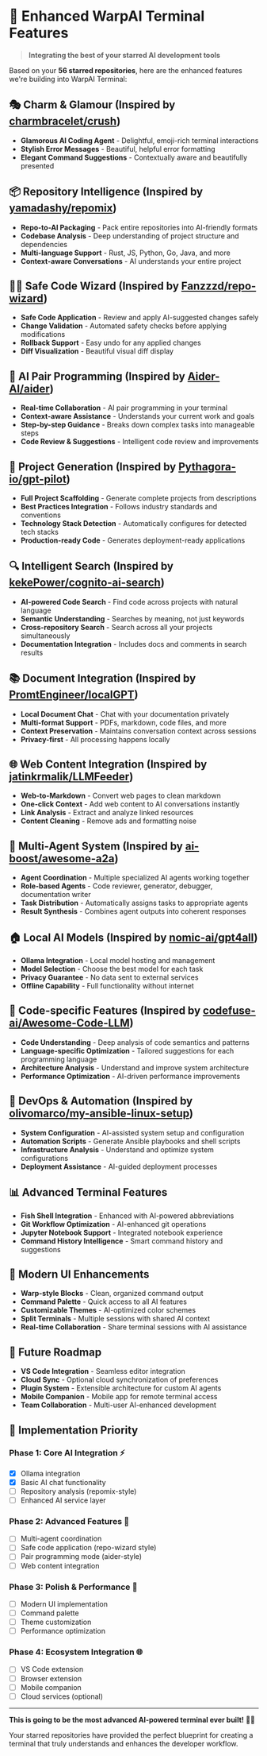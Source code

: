 # 🌟 Enhanced WarpAI Terminal Features

> **Integrating the best of your starred AI development tools**

Based on your **56 starred repositories**, here are the enhanced features we're building into WarpAI Terminal:

## 🎭 **Charm & Glamour** (Inspired by [charmbracelet/crush](https://github.com/charmbracelet/crush))
- **Glamorous AI Coding Agent** - Delightful, emoji-rich terminal interactions
- **Stylish Error Messages** - Beautiful, helpful error formatting
- **Elegant Command Suggestions** - Contextually aware and beautifully presented

## 📦 **Repository Intelligence** (Inspired by [yamadashy/repomix](https://github.com/yamadashy/repomix))
- **Repo-to-AI Packaging** - Pack entire repositories into AI-friendly formats
- **Codebase Analysis** - Deep understanding of project structure and dependencies
- **Multi-language Support** - Rust, JS, Python, Go, Java, and more
- **Context-aware Conversations** - AI understands your entire project

## 🧙‍♂️ **Safe Code Wizard** (Inspired by [Fanzzzd/repo-wizard](https://github.com/Fanzzzd/repo-wizard))
- **Safe Code Application** - Review and apply AI-suggested changes safely
- **Change Validation** - Automated safety checks before applying modifications
- **Rollback Support** - Easy undo for any applied changes
- **Diff Visualization** - Beautiful visual diff display

## 🤝 **AI Pair Programming** (Inspired by [Aider-AI/aider](https://github.com/Aider-AI/aider))
- **Real-time Collaboration** - AI pair programming in your terminal
- **Context-aware Assistance** - Understands your current work and goals
- **Step-by-step Guidance** - Breaks down complex tasks into manageable steps
- **Code Review & Suggestions** - Intelligent code review and improvements

## 🚀 **Project Generation** (Inspired by [Pythagora-io/gpt-pilot](https://github.com/Pythagora-io/gpt-pilot))
- **Full Project Scaffolding** - Generate complete projects from descriptions
- **Best Practices Integration** - Follows industry standards and conventions
- **Technology Stack Detection** - Automatically configures for detected tech stacks
- **Production-ready Code** - Generates deployment-ready applications

## 🔍 **Intelligent Search** (Inspired by [kekePower/cognito-ai-search](https://github.com/kekePower/cognito-ai-search))
- **AI-powered Code Search** - Find code across projects with natural language
- **Semantic Understanding** - Searches by meaning, not just keywords
- **Cross-repository Search** - Search across all your projects simultaneously
- **Documentation Integration** - Includes docs and comments in search results

## 📚 **Document Integration** (Inspired by [PromtEngineer/localGPT](https://github.com/PromtEngineer/localGPT))
- **Local Document Chat** - Chat with your documentation privately
- **Multi-format Support** - PDFs, markdown, code files, and more
- **Context Preservation** - Maintains conversation context across sessions
- **Privacy-first** - All processing happens locally

## 🌐 **Web Content Integration** (Inspired by [jatinkrmalik/LLMFeeder](https://github.com/jatinkrmalik/LLMFeeder))
- **Web-to-Markdown** - Convert web pages to clean markdown
- **One-click Context** - Add web content to AI conversations instantly
- **Link Analysis** - Extract and analyze linked resources
- **Content Cleaning** - Remove ads and formatting noise

## 🤖 **Multi-Agent System** (Inspired by [ai-boost/awesome-a2a](https://github.com/ai-boost/awesome-a2a))
- **Agent Coordination** - Multiple specialized AI agents working together
- **Role-based Agents** - Code reviewer, generator, debugger, documentation writer
- **Task Distribution** - Automatically assigns tasks to appropriate agents
- **Result Synthesis** - Combines agent outputs into coherent responses

## 🏠 **Local AI Models** (Inspired by [nomic-ai/gpt4all](https://github.com/nomic-ai/gpt4all))
- **Ollama Integration** - Local model hosting and management
- **Model Selection** - Choose the best model for each task
- **Privacy Guarantee** - No data sent to external services
- **Offline Capability** - Full functionality without internet

## 🎯 **Code-specific Features** (Inspired by [codefuse-ai/Awesome-Code-LLM](https://github.com/codefuse-ai/Awesome-Code-LLM))
- **Code Understanding** - Deep analysis of code semantics and patterns
- **Language-specific Optimization** - Tailored suggestions for each programming language
- **Architecture Analysis** - Understand and improve system architecture
- **Performance Optimization** - AI-driven performance improvements

## 🔧 **DevOps & Automation** (Inspired by [olivomarco/my-ansible-linux-setup](https://github.com/olivomarco/my-ansible-linux-setup))
- **System Configuration** - AI-assisted system setup and configuration
- **Automation Scripts** - Generate Ansible playbooks and shell scripts
- **Infrastructure Analysis** - Understand and optimize system configurations
- **Deployment Assistance** - AI-guided deployment processes

## 📊 **Advanced Terminal Features**
- **Fish Shell Integration** - Enhanced with AI-powered abbreviations
- **Git Workflow Optimization** - AI-enhanced git operations
- **Jupyter Notebook Support** - Integrated notebook experience
- **Command History Intelligence** - Smart command history and suggestions

## 🎨 **Modern UI Enhancements**
- **Warp-style Blocks** - Clean, organized command output
- **Command Palette** - Quick access to all AI features
- **Customizable Themes** - AI-optimized color schemes
- **Split Terminals** - Multiple sessions with shared AI context
- **Real-time Collaboration** - Share terminal sessions with AI assistance

## 🔮 **Future Roadmap**
- **VS Code Integration** - Seamless editor integration
- **Cloud Sync** - Optional cloud synchronization of preferences
- **Plugin System** - Extensible architecture for custom AI agents
- **Mobile Companion** - Mobile app for remote terminal access
- **Team Collaboration** - Multi-user AI-enhanced development

## 🚀 **Implementation Priority**

### Phase 1: Core AI Integration ⚡
- [x] Ollama integration
- [x] Basic AI chat functionality
- [ ] Repository analysis (repomix-style)
- [ ] Enhanced AI service layer

### Phase 2: Advanced Features 🎯
- [ ] Multi-agent coordination
- [ ] Safe code application (repo-wizard style)
- [ ] Pair programming mode (aider-style)
- [ ] Web content integration

### Phase 3: Polish & Performance 🎨
- [ ] Modern UI implementation
- [ ] Command palette
- [ ] Theme customization
- [ ] Performance optimization

### Phase 4: Ecosystem Integration 🌐
- [ ] VS Code extension
- [ ] Browser extension
- [ ] Mobile companion
- [ ] Cloud services (optional)

---

**This is going to be the most advanced AI-powered terminal ever built!** 🤖✨

Your starred repositories have provided the perfect blueprint for creating a terminal that truly understands and enhances the developer workflow.
